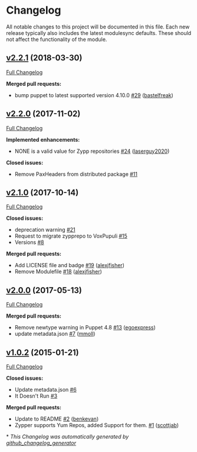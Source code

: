 # Changelog

All notable changes to this project will be documented in this file.
Each new release typically also includes the latest modulesync defaults.
These should not affect the functionality of the module.

## [v2.2.1](https://github.com/voxpupuli/puppet-zypprepo/tree/v2.2.1) (2018-03-30)

[Full Changelog](https://github.com/voxpupuli/puppet-zypprepo/compare/v2.2.0...v2.2.1)

**Merged pull requests:**

- bump puppet to latest supported version 4.10.0 [\#29](https://github.com/voxpupuli/puppet-zypprepo/pull/29) ([bastelfreak](https://github.com/bastelfreak))

## [v2.2.0](https://github.com/voxpupuli/puppet-zypprepo/tree/v2.2.0) (2017-11-02)

[Full Changelog](https://github.com/voxpupuli/puppet-zypprepo/compare/v2.1.0...v2.2.0)

**Implemented enhancements:**

- NONE is a valid value for Zypp repositories [\#24](https://github.com/voxpupuli/puppet-zypprepo/pull/24) ([laserguy2020](https://github.com/laserguy2020))

**Closed issues:**

- Remove PaxHeaders from distributed package [\#11](https://github.com/voxpupuli/puppet-zypprepo/issues/11)

## [v2.1.0](https://github.com/voxpupuli/puppet-zypprepo/tree/v2.1.0) (2017-10-14)

[Full Changelog](https://github.com/voxpupuli/puppet-zypprepo/compare/v2.0.0...v2.1.0)

**Closed issues:**

- deprecation warning [\#21](https://github.com/voxpupuli/puppet-zypprepo/issues/21)
- Request to migrate zypprepo to VoxPupuli [\#15](https://github.com/voxpupuli/puppet-zypprepo/issues/15)
- Versions [\#8](https://github.com/voxpupuli/puppet-zypprepo/issues/8)

**Merged pull requests:**

- Add LICENSE file and badge [\#19](https://github.com/voxpupuli/puppet-zypprepo/pull/19) ([alexjfisher](https://github.com/alexjfisher))
- Remove Modulefile [\#18](https://github.com/voxpupuli/puppet-zypprepo/pull/18) ([alexjfisher](https://github.com/alexjfisher))

## [v2.0.0](https://github.com/voxpupuli/puppet-zypprepo/tree/v2.0.0) (2017-05-13)

[Full Changelog](https://github.com/voxpupuli/puppet-zypprepo/compare/v1.0.2...v2.0.0)

**Merged pull requests:**

- Remove newtype warning in Puppet 4.8 [\#13](https://github.com/voxpupuli/puppet-zypprepo/pull/13) ([egoexpress](https://github.com/egoexpress))
- update metadata.json [\#7](https://github.com/voxpupuli/puppet-zypprepo/pull/7) ([mmoll](https://github.com/mmoll))

## [v1.0.2](https://github.com/voxpupuli/puppet-zypprepo/tree/v1.0.2) (2015-01-21)

[Full Changelog](https://github.com/voxpupuli/puppet-zypprepo/compare/79c943bba65ffc7e45208923becd90d14a653013...v1.0.2)

**Closed issues:**

- Update metadata.json [\#6](https://github.com/voxpupuli/puppet-zypprepo/issues/6)
- It Doesn't Run [\#3](https://github.com/voxpupuli/puppet-zypprepo/issues/3)

**Merged pull requests:**

- Update to README [\#2](https://github.com/voxpupuli/puppet-zypprepo/pull/2) ([benkevan](https://github.com/benkevan))
- Zypper supports Yum Repos, added Support for them. [\#1](https://github.com/voxpupuli/puppet-zypprepo/pull/1) ([scottjab](https://github.com/scottjab))



\* *This Changelog was automatically generated by [github_changelog_generator](https://github.com/skywinder/Github-Changelog-Generator)*